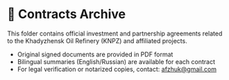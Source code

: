 # 📁 Contracts Archive

This folder contains official investment and partnership agreements related to the Khadyzhensk Oil Refinery (KNPZ) and affiliated projects.

- Original signed documents are provided in PDF format  
- Bilingual summaries (English/Russian) are available for each contract  
- For legal verification or notarized copies, contact: [afzhuk@gmail.com](mailto:afzhuk@gmail.com)
